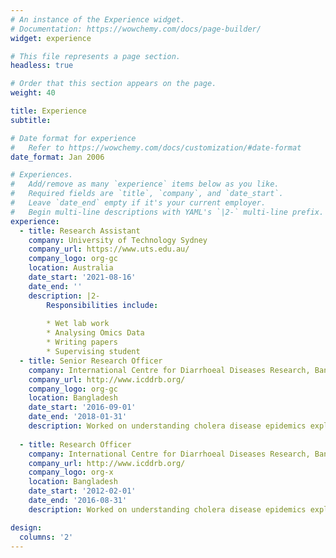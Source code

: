 ```yaml
---
# An instance of the Experience widget.
# Documentation: https://wowchemy.com/docs/page-builder/
widget: experience

# This file represents a page section.
headless: true

# Order that this section appears on the page.
weight: 40

title: Experience
subtitle:

# Date format for experience
#   Refer to https://wowchemy.com/docs/customization/#date-format
date_format: Jan 2006

# Experiences.
#   Add/remove as many `experience` items below as you like.
#   Required fields are `title`, `company`, and `date_start`.
#   Leave `date_end` empty if it's your current employer.
#   Begin multi-line descriptions with YAML's `|2-` multi-line prefix.
experience:
  - title: Research Assistant
    company: University of Technology Sydney
    company_url: https://www.uts.edu.au/
    company_logo: org-gc
    location: Australia
    date_start: '2021-08-16'
    date_end: ''
    description: |2-
        Responsibilities include:
        
        * Wet lab work 
        * Analysing Omics Data
        * Writing papers
        * Supervising student
  - title: Senior Research Officer
    company: International Centre for Diarrhoeal Diseases Research, Bangladesh (ICDDR,B)
    company_url: http://www.icddrb.org/
    company_logo: org-gc
    location: Bangladesh
    date_start: '2016-09-01'
    date_end: '2018-01-31'
    description: Worked on understanding cholera disease epidemics exploiting molecular interaction of cholera pathogens and bacteriophages.
             
  - title: Research Officer
    company: International Centre for Diarrhoeal Diseases Research, Bangladesh (ICDDR,B)
    company_url: http://www.icddrb.org/
    company_logo: org-x
    location: Bangladesh
    date_start: '2012-02-01'
    date_end: '2016-08-31'
    description: Worked on understanding cholera disease epidemics exploiting molecular interaction of cholera pathogens and bacteriophages.

design:
  columns: '2'
---
```


